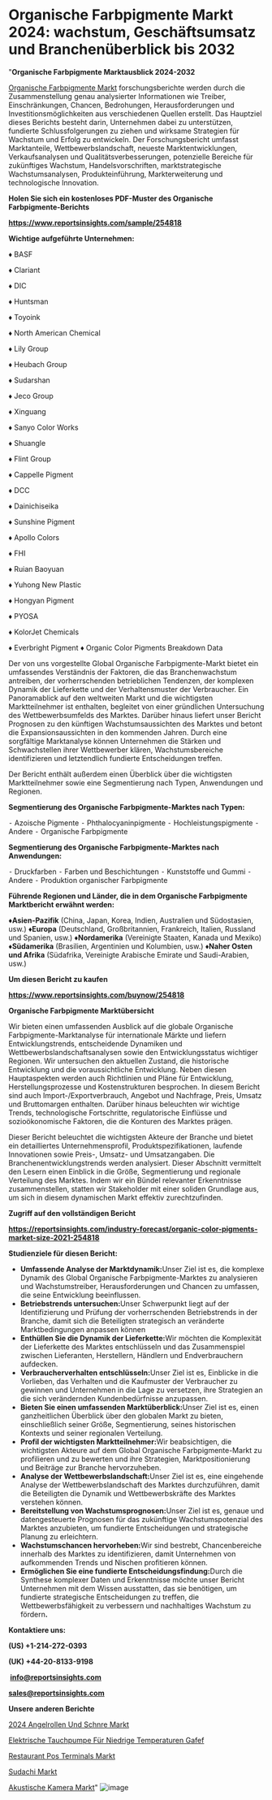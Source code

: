 # Organische Farbpigmente Markt 2024: wachstum, Geschäftsumsatz und Branchenüberblick bis 2032

"<strong><b>Organische Farbpigmente Marktausblick 2024-2032</b></strong>

<a href=https://www.reportsinsights.com/sample/254818>Organische Farbpigmente Markt</a> forschungsberichte werden durch die Zusammenstellung genau analysierter Informationen wie Treiber, Einschränkungen, Chancen, Bedrohungen, Herausforderungen und Investitionsmöglichkeiten aus verschiedenen Quellen erstellt. Das Hauptziel dieses Berichts besteht darin, Unternehmen dabei zu unterstützen, fundierte Schlussfolgerungen zu ziehen und wirksame Strategien für Wachstum und Erfolg zu entwickeln. Der Forschungsbericht umfasst Marktanteile, Wettbewerbslandschaft, neueste Marktentwicklungen, Verkaufsanalysen und Qualitätsverbesserungen, potenzielle Bereiche für zukünftiges Wachstum, Handelsvorschriften, marktstrategische Wachstumsanalysen, Produkteinführung, Markterweiterung und technologische Innovation.

<strong><b>Holen Sie sich ein kostenloses PDF-Muster des Organische Farbpigmente-Berichts</b></strong>

<a href=https://www.reportsinsights.com/sample/254818><strong><u>https://www.reportsinsights.com/sample/254818</u></strong></a>

<strong>Wichtige aufgeführte Unternehmen:</strong>

♦ BASF

♦ Clariant

♦ DIC

♦ Huntsman

♦ Toyoink

♦ North American Chemical

♦ Lily Group

♦ Heubach Group

♦ Sudarshan

♦ Jeco Group

♦ Xinguang

♦ Sanyo Color Works

♦ Shuangle

♦ Flint Group

♦ Cappelle Pigment

♦ DCC

♦ Dainichiseika

♦ Sunshine Pigment

♦ Apollo Colors

♦ FHI

♦ Ruian Baoyuan

♦ Yuhong New Plastic

♦ Hongyan Pigment

♦ PYOSA

♦ KolorJet Chemicals

♦ Everbright Pigment
♦ Organic Color Pigments Breakdown Data

Der von uns vorgestellte Global Organische Farbpigmente-Markt bietet ein umfassendes Verständnis der Faktoren, die das Branchenwachstum antreiben, der vorherrschenden betrieblichen Tendenzen, der komplexen Dynamik der Lieferkette und der Verhaltensmuster der Verbraucher. Ein Panoramablick auf den weltweiten Markt und die wichtigsten Marktteilnehmer ist enthalten, begleitet von einer gründlichen Untersuchung des Wettbewerbsumfelds des Marktes. Darüber hinaus liefert unser Bericht Prognosen zu den künftigen Wachstumsaussichten des Marktes und betont die Expansionsaussichten in den kommenden Jahren. Durch eine sorgfältige Marktanalyse können Unternehmen die Stärken und Schwachstellen ihrer Wettbewerber klären, Wachstumsbereiche identifizieren und letztendlich fundierte Entscheidungen treffen.

Der Bericht enthält außerdem einen Überblick über die wichtigsten Marktteilnehmer sowie eine Segmentierung nach Typen, Anwendungen und Regionen.

<strong>Segmentierung des Organische Farbpigmente-Marktes nach Typen:</strong>

⁃ Azoische Pigmente
⁃ Phthalocyaninpigmente
⁃ Hochleistungspigmente
⁃ Andere
⁃ Organische Farbpigmente

<strong>Segmentierung des Organische Farbpigmente-Marktes nach Anwendungen:</strong>

⁃ Druckfarben
⁃ Farben und Beschichtungen
⁃ Kunststoffe und Gummi
⁃ Andere
⁃ Produktion organischer Farbpigmente

<strong><b>Führende Regionen und Länder, die in dem Organische Farbpigmente Marktbericht erwähnt werden:</b></strong>

<strong><b>♦Asien-Pazifik</b></strong> (China, Japan, Korea, Indien, Australien und Südostasien, usw.)
<strong><b>♦Europa</b></strong> (Deutschland, Großbritannien, Frankreich, Italien, Russland und Spanien, usw.)
♦<strong><b>Nordamerika</b></strong> (Vereinigte Staaten, Kanada und Mexiko)
<strong><b>♦Südamerika</b></strong> (Brasilien, Argentinien und Kolumbien, usw.)
<strong><b>♦Naher Osten und Afrika</b></strong> (Südafrika, Vereinigte Arabische Emirate und Saudi-Arabien, usw.)

<strong>Um diesen Bericht zu kaufen</strong>

<a href=https://www.reportsinsights.com/buynow/254818><strong><u>https://www.reportsinsights.com/buynow/254818</u></strong></a>

<strong>Organische Farbpigmente Marktübersicht</strong>

Wir bieten einen umfassenden Ausblick auf die globale Organische Farbpigmente-Marktanalyse für internationale Märkte und liefern Entwicklungstrends, entscheidende Dynamiken und Wettbewerbslandschaftsanalysen sowie den Entwicklungsstatus wichtiger Regionen. Wir untersuchen den aktuellen Zustand, die historische Entwicklung und die voraussichtliche Entwicklung. Neben diesen Hauptaspekten werden auch Richtlinien und Pläne für Entwicklung, Herstellungsprozesse und Kostenstrukturen besprochen. In diesem Bericht sind auch Import-/Exportverbrauch, Angebot und Nachfrage, Preis, Umsatz und Bruttomargen enthalten. Darüber hinaus beleuchten wir wichtige Trends, technologische Fortschritte, regulatorische Einflüsse und sozioökonomische Faktoren, die die Konturen des Marktes prägen.

Dieser Bericht beleuchtet die wichtigsten Akteure der Branche und bietet ein detailliertes Unternehmensprofil, Produktspezifikationen, laufende Innovationen sowie Preis-, Umsatz- und Umsatzangaben. Die Branchenentwicklungstrends werden analysiert. Dieser Abschnitt vermittelt den Lesern einen Einblick in die Größe, Segmentierung und regionale Verteilung des Marktes. Indem wir ein Bündel relevanter Erkenntnisse zusammenstellen, statten wir Stakeholder mit einer soliden Grundlage aus, um sich in diesem dynamischen Markt effektiv zurechtzufinden.

<strong>Zugriff auf den vollständigen Bericht</strong>

<a href=https://reportsinsights.com/industry-forecast/organic-color-pigments-market-size-2021-254818><strong>https://reportsinsights.com/industry-forecast/organic-color-pigments-market-size-2021-254818</strong></a>

<strong>Studienziele für diesen Bericht:</strong>
<ul>
  <li><strong>Umfassende Analyse der Marktdynamik:</strong>Unser Ziel ist es, die komplexe Dynamik des Global Organische Farbpigmente-Marktes zu analysieren und Wachstumstreiber, Herausforderungen und Chancen zu umfassen, die seine Entwicklung beeinflussen.</li>
  <li><strong>Betriebstrends untersuchen:</strong>Unser Schwerpunkt liegt auf der Identifizierung und Prüfung der vorherrschenden Betriebstrends in der Branche, damit sich die Beteiligten strategisch an veränderte Marktbedingungen anpassen können</li>
  <li><strong>Enthüllen Sie die Dynamik der Lieferkette:</strong>Wir möchten die Komplexität der Lieferkette des Marktes entschlüsseln und das Zusammenspiel zwischen Lieferanten, Herstellern, Händlern und Endverbrauchern aufdecken.</li>
  <li><strong>Verbraucherverhalten entschlüsseln:</strong>Unser Ziel ist es, Einblicke in die Vorlieben, das Verhalten und die Kaufmuster der Verbraucher zu gewinnen und Unternehmen in die Lage zu versetzen, ihre Strategien an die sich verändernden Kundenbedürfnisse anzupassen.</li>
  <li><strong>Bieten Sie einen umfassenden Marktüberblick:</strong>Unser Ziel ist es, einen ganzheitlichen Überblick über den globalen Markt zu bieten, einschließlich seiner Größe, Segmentierung, seines historischen Kontexts und seiner regionalen Verteilung.</li>
  <li><strong>Profil der wichtigsten Marktteilnehmer:</strong>Wir beabsichtigen, die wichtigsten Akteure auf dem Global Organische Farbpigmente-Markt zu profilieren und zu bewerten und ihre Strategien, Marktpositionierung und Beiträge zur Branche hervorzuheben.</li>
  <li><strong>Analyse der Wettbewerbslandschaft:</strong>Unser Ziel ist es, eine eingehende Analyse der Wettbewerbslandschaft des Marktes durchzuführen, damit die Beteiligten die Dynamik und Wettbewerbskräfte des Marktes verstehen können.</li>
  <li><strong>Bereitstellung von Wachstumsprognosen:</strong>Unser Ziel ist es, genaue und datengesteuerte Prognosen für das zukünftige Wachstumspotenzial des Marktes anzubieten, um fundierte Entscheidungen und strategische Planung zu erleichtern.</li>
  <li><strong>Wachstumschancen hervorheben:</strong>Wir sind bestrebt, Chancenbereiche innerhalb des Marktes zu identifizieren, damit Unternehmen von aufkommenden Trends und Nischen profitieren können.</li>
  <li><strong>Ermöglichen Sie eine fundierte Entscheidungsfindung:</strong>Durch die Synthese komplexer Daten und Erkenntnisse möchte unser Bericht Unternehmen mit dem Wissen ausstatten, das sie benötigen, um fundierte strategische Entscheidungen zu treffen, die Wettbewerbsfähigkeit zu verbessern und nachhaltiges Wachstum zu fördern<strong>.</strong></li>
</ul>
<strong>Kontaktiere uns:</strong>

<strong>(US) +1-214-272-0393</strong>

<strong>(UK) +44-20-8133-9198</strong>

<strong> </strong><a href=info@reportsinsights.com><strong><u>info@reportsinsights.com</u></strong></a>

<a href=sales@reportsinsights.com><strong><u>sales@reportsinsights.com</u></strong></a>

<strong>Unsere anderen Berichte</strong>

<a href=https://de.linkedin.com/pulse/2024-angelrollen-und-schn%C3%BCre-markt-herausforderungen-xvrnf/>2024 Angelrollen Und Schnre Markt</a>

<a href=https://de.linkedin.com/pulse/elektrische-tauchpumpe-für-niedrige-temperaturen-gafef/>Elektrische Tauchpumpe Für Niedrige Temperaturen Gafef</a>

<a href=https://de.linkedin.com/pulse/restaurant-pos-terminals-markt-gesch%C3%A4ftslage/>Restaurant Pos Terminals Markt</a>

<a href=https://de.linkedin.com/pulse/sudachi-markt-eingehende-analyse-und-datengesteuerte/>Sudachi Markt</a>

<a href=https://de.linkedin.com/pulse/akustische-kamera-markt-einblicke-markttrends-und-1to3c/>Akustische Kamera Markt</a>"
![image](https://github.com/Jaayaachit/RItrends/assets/158452289/79fc1d2d-59cf-43a3-b5b2-f5662c899df9)
